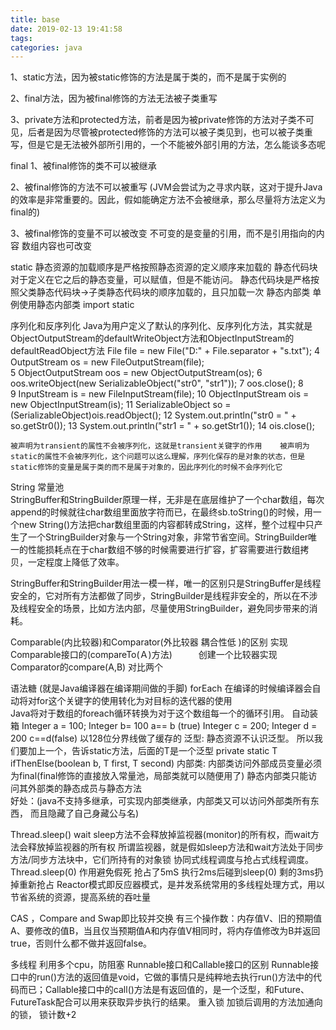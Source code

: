 ```yaml
---
title: base
date: 2019-02-13 19:41:58
tags:
categories: java
---
```

1、static方法，因为被static修饰的方法是属于类的，而不是属于实例的

2、final方法，因为被final修饰的方法无法被子类重写

3、private方法和protected方法，前者是因为被private修饰的方法对子类不可见，后者是因为尽管被protected修饰的方法可以被子类见到，也可以被子类重写，但是它是无法被外部所引用的，一个不能被外部引用的方法，怎么能谈多态呢

final 
    1、被final修饰的类不可以被继承

2、被final修饰的方法不可以被重写 (JVM会尝试为之寻求内联，这对于提升Java的效率是非常重要的。因此，假如能确定方法不会被继承，那么尽量将方法定义为final的)

3、被final修饰的变量不可以被改变 不可变的是变量的引用，而不是引用指向的内容 数组内容也可改变

static 
    静态资源的加载顺序是严格按照静态资源的定义顺序来加载的
   静态代码块对于定义在它之后的静态变量，可以赋值，但是不能访问。
    静态代码块是严格按照父类静态代码块->子类静态代码块的顺序加载的，且只加载一次
    静态内部类  单例使用静态内部类
    import static

序列化和反序列化
    Java为用户定义了默认的序列化、反序列化方法，其实就是ObjectOutputStream的defaultWriteObject方法和ObjectInputStream的defaultReadObject方法
     File file = new File("D:" + File.separator + "s.txt");
 4     OutputStream os = new FileOutputStream(file);  
 5     ObjectOutputStream oos = new ObjectOutputStream(os);
 6     oos.writeObject(new SerializableObject("str0", "str1"));
 7     oos.close();
 8         
 9     InputStream is = new FileInputStream(file);
10     ObjectInputStream ois = new ObjectInputStream(is);
11     SerializableObject so = (SerializableObject)ois.readObject();
12     System.out.println("str0 = " + so.getStr0());
13     System.out.println("str1 = " + so.getStr1());
14     ois.close();

    被声明为transient的属性不会被序列化，这就是transient关键字的作用    被声明为static的属性不会被序列化，这个问题可以这么理解，序列化保存的是对象的状态，但是static修饰的变量是属于类的而不是属于对象的，因此序列化的时候不会序列化它
  
String 常量池  
StringBuffer和StringBuilder原理一样，无非是在底层维护了一个char数组，每次append的时候就往char数组里面放字符而已，在最终sb.toString()的时候，用一个new String()方法把char数组里面的内容都转成String，这样，整个过程中只产生了一个StringBuilder对象与一个String对象，非常节省空间。StringBuilder唯一的性能损耗点在于char数组不够的时候需要进行扩容，扩容需要进行数组拷贝，一定程度上降低了效率。

StringBuffer和StringBuilder用法一模一样，唯一的区别只是StringBuffer是线程安全的，它对所有方法都做了同步，StringBuilder是线程非安全的，所以在不涉及线程安全的场景，比如方法内部，尽量使用StringBuilder，避免同步带来的消耗。


Comparable(内比较器)和Comparator(外比较器 耦合性低 )的区别
实现Comparable接口的(compareTo(Ａ)方法)　　　创建一个比较器实现Comparator的compare(A,B) 对比两个

语法糖 (就是Java编译器在编译期间做的手脚)
    forEach 在编译的时候编译器会自动将对for这个关键字的使用转化为对目标的迭代器的使用                 
    Java将对于数组的foreach循环转换为对于这个数组每一个的循环引用。
    自动装箱  Integer a = 100; Integer b= 100  a== b (true)  Integer c = 200; Integer d = 200 c==d(false) 以128位分界线做了缓存的
    泛型: 静态资源不认识泛型。 所以我们要加上一个<T>，告诉static方法，后面的T是一个泛型 private static <T> T ifThenElse(boolean b, T first, T second)
    内部类: 内部类访问外部成员变量必须为final(final修饰的直接放入常量池，局部类就可以随便用了)  静态内部类只能访问其外部类的静态成员与静态方法  
            好处：(java不支持多继承，可实现内部类继承，内部类又可以访问外部类所有东西， 而且隐藏了自己身藏公与名)
            
Thread.sleep()  wait  sleep方法不会释放掉监视器(monitor)的所有权，而wait方法会释放掉监视器的所有权 所谓监视器，就是假如sleep方法和wait方法处于同步方法/同步方法块中，它们所持有的对象锁
协同式线程调度与抢占式线程调度。Thread.sleep(0) 作用避免假死  抢占了5mS 执行2ms后碰到sleep(0) 剩的3ms扔掉重新抢占
Reactor模式即反应器模式，是并发系统常用的多线程处理方式，用以节省系统的资源，提高系统的吞吐量

CAS ，Compare and Swap即比较并交换
有三个操作数：内存值V、旧的预期值A、要修改的值B，当且仅当预期值A和内存值V相同时，将内存值修改为B并返回true，否则什么都不做并返回false。


多线程  利用多个cpu，防阻塞
Runnable接口和Callable接口的区别 Runnable接口中的run()方法的返回值是void，它做的事情只是纯粹地去执行run()方法中的代码而已；Callable接口中的call()方法是有返回值的，是一个泛型，和Future、FutureTask配合可以用来获取异步执行的结果。
重入锁  加锁后调用的方法加通向的锁， 锁计数+2